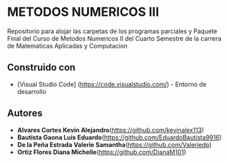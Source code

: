 # METODOS NUMERICOS III

Repositorio para alojar las carpetas de los programas parciales y Paquete Final del Curso de Metodos Numericos II del Cuarto Semestre de la carrera de Matematicas Aplicadas y Computacion

## Construido con

* [Visual Studio Code] (https://code.visualstudio.com/) - Entorno de desarrollo

## Autores

* **Alvares Cortes Kevin Alejandro**(https://github.com/kevinalex113)
* **Bautista Gaona Luis Eduardo**(https://github.com/EduardoBautista9916)
* **De la Peña Estrada Valerie Samantha**(https://github.com/Valeriedp)
* **Ortiz Flores Diana Michelle**(https://github.com/DianaM101)
